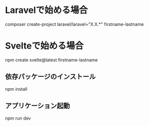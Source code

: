 # Laravelで始める場合
composer create-project laravel/laravel="X.X.*" firstname-lastname

# Svelteで始める場合
npm create svelte@latest firstname-lastname

## 依存パッケージのインストール
npm install

## アプリケーション起動
npm run dev